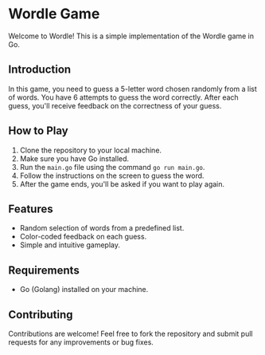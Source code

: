 # Wordle Game

Welcome to Wordle! This is a simple implementation of the Wordle game in Go.

## Introduction

In this game, you need to guess a 5-letter word chosen randomly from a list of words. You have 6 attempts to guess the word correctly. After each guess, you'll receive feedback on the correctness of your guess.

## How to Play

1. Clone the repository to your local machine.
2. Make sure you have Go installed.
3. Run the `main.go` file using the command `go run main.go`.
4. Follow the instructions on the screen to guess the word.
5. After the game ends, you'll be asked if you want to play again.

## Features

- Random selection of words from a predefined list.
- Color-coded feedback on each guess.
- Simple and intuitive gameplay.

## Requirements

- Go (Golang) installed on your machine.

## Contributing

Contributions are welcome! Feel free to fork the repository and submit pull requests for any improvements or bug fixes.
